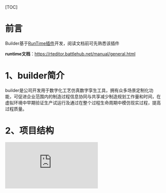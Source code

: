 [TOC]

# 前言

Builder基于[RunTime插件](https://rteditor.battlehub.net/manual/runtime-editor.html#window-manager "RunTime插件")开发，阅读文档前可先熟悉该插件

**runtime文档**：https://rteditor.battlehub.net/manual/general.html

# 1、builder简介

builder是公司开发用于数字化工艺仿真数字孪生工具，拥有众多场景定制化功能，可促进企业范围内的制造过程信息协同与共享减少制造规划工作量和时间，在虚拟环境中早期验证生产试运行及通过在整个过程生命周期中模仿现实过程，提高过程质量。

# 2、项目结构

![](https://dt.speedbot.com/server/index.php?s=/api/attachment/visitFile&sign=041dc200edac652e3449e89b085671c8)